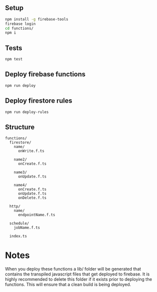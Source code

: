 ## Setup
```bash
npm install -g firebase-tools
firebase login
cd functions/
npm i
```

## Tests
```bash
npm test
```

## Deploy firebase functions

```bash
npm run deploy
```

## Deploy firestore rules

```bash
npm run deploy-rules
```

## Structure
```
functions/
  firestore/
    name/
      onWrite.f.ts

    name2/
      onCreate.f.ts

    name3/
      onUpdate.f.ts

    name4/
      onCreate.f.ts
      onUpdate.f.ts
      onDelete.f.ts

  http/
    name/
      endpointName.f.ts

  schedule/
    jobName.f.ts

  index.ts
```

# Notes
When you deploy these functions a lib/ folder will be generated that contains the transpiled javascript files that get deployed to firebase.
It is highly recommended to delete this folder if it exists prior to deploying the functions. This will ensure that a clean build is being deployed.
